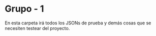 # Grupo - 1

En esta carpeta irá todos los JSONs de prueba y demás cosas que se necesiten testear del proyecto.